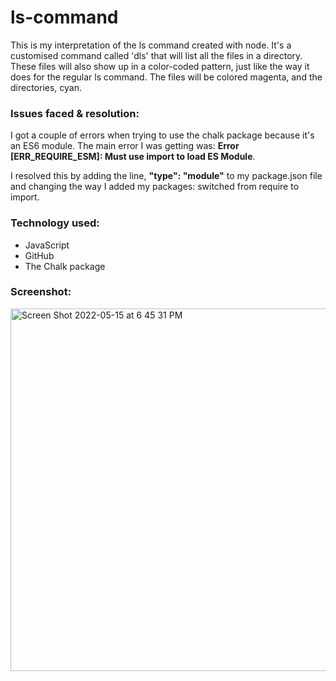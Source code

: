 # ls-command
 This is my interpretation of the ls command created with node. It's a customised command called 'dls' that will list all the files in a directory. These files will also show up in a color-coded pattern, just like the way it does for the regular ls command. The files will be colored magenta, and the directories, cyan. 
 
<h3>Issues faced & resolution:</h3>
I got a couple of errors when trying to use the chalk package because it's an ES6 module. The main error I was getting was: <strong>Error [ERR_REQUIRE_ESM]: Must use import to load ES Module</strong>. 


I resolved this by adding the line, <strong>"type": "module"</strong> to my package.json file and changing the way I added my packages: switched from require to import.

<h3>Technology used:</h3>

- JavaScript
- GitHub
- The Chalk package


<h3>Screenshot:</h3>
<img width="580" alt="Screen Shot 2022-05-15 at 6 45 31 PM" src="https://user-images.githubusercontent.com/40691059/168478791-c13142a0-285b-4925-8cce-9097609dfa20.png">
